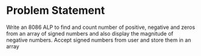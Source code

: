 # Problem Statement
Write an 8086 ALP to find and count number of positive, negative and zeros from an array of signed numbers and also display the magnitude of negative numbers. Accept signed numbers from user and store them in an array
